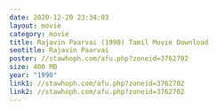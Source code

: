 ```yaml
---
date: 2020-12-20 23:34:03
layout: movie
category: movie
title: Rajavin Paarvai (1990) Tamil Movie Download
seotitle: Rajavin Paarvai
poster: //stawhoph.com/afu.php?zoneid=3762702
size: 400 MB
year: "1990"
link1: //stawhoph.com/afu.php?zoneid=3762702
link2: //stawhoph.com/afu.php?zoneid=3762702
---
```

